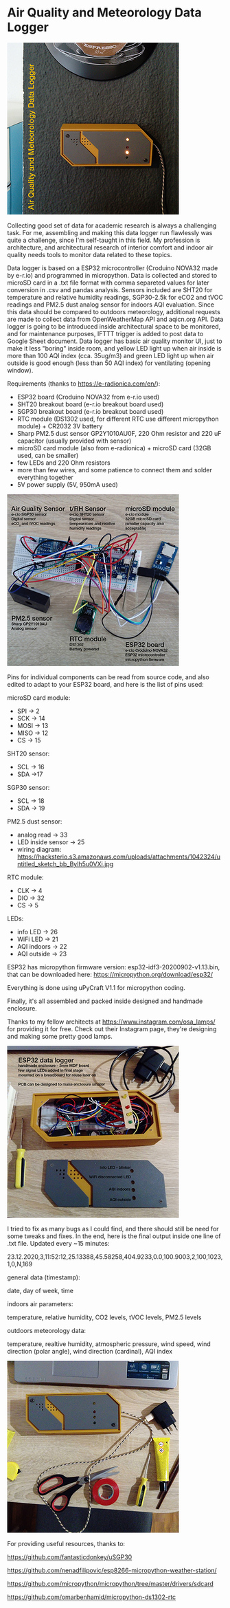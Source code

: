 # Air Quality and Meteorology Data Logger

![data logger](https://github.com/DzenisAvdic/Air-Quality-and-Meteorology-Data-Logger/blob/main/images/data_logger_small.jpg)

Collecting good set of data for academic research is always a challenging task. For me, assembling and making this data logger run flawlessly was quite a challenge, since I'm self-taught in this field. My profession is architecture, and architectural research of interior comfort and indoor air quality needs tools to monitor data related to these topics.

Data logger is based on a ESP32 microcontroller (Croduino NOVA32 made by e-r.io) and programmed in micropython. Data is collected and stored to microSD card in a .txt file format with comma separeted values for later conversion in .csv and pandas analysis. Sensors included are SHT20 for temperature and relative humidity readings, SGP30-2.5k for eCO2 and tVOC readings and PM2.5 dust analog sensor for indoors AQI evaluation. Since this data should be compared to outdoors meteorology, additional requests are made to collect data from OpenWeatherMap API and aqicn.org API. Data logger is going to be introduced inside architectural space to be monitored, and for maintenance purposes, IFTTT trigger is added to post data to Google Sheet document. Data logger has basic air quality monitor UI, just to make it less "boring" inside room, and yellow LED light up when air inside is more than 100 AQI index (cca. 35ug/m3) and green LED light up when air outside is good enough (less than 50 AQI index) for ventilating (opening window).

Requirements (thanks to https://e-radionica.com/en/):

- ESP32 board (Croduino NOVA32 from e-r.io used)
- SHT20 breakout board (e-r.io breakout board used)
- SGP30 breakout board (e-r.io breakout board used)
- RTC module (DS1302 used, for different RTC use different micropython module) + CR2032 3V battery
- Sharp PM2.5 dust sensor GP2Y1010AU0F, 220 Ohm resistor and 220 uF capacitor (usually provided with sensor)
- microSD card module (also from e-radionica) + microSD card (32GB used, can be smaller)
- few LEDs and 220 Ohm resistors
- more than few wires, and some patience to connect them and solder everything together
- 5V power supply (5V, 950mA used)


![requirements](https://github.com/DzenisAvdic/Air-Quality-and-Meteorology-Data-Logger/blob/main/images/requirements_small.jpg)

Pins for individual components can be read from source code, and also edited to adapt to your ESP32 board, and here is the list of pins used:

microSD card module:
- SPI -> 2
- SCK -> 14
- MOSI -> 13
- MISO -> 12
- CS -> 15

SHT20 sensor:
- SCL -> 16
- SDA ->17

SGP30 sensor:
- SCL -> 18
- SDA -> 19

PM2.5 dust sensor:
- analog read -> 33
- LED inside sensor -> 25
- wiring diagram: https://hacksterio.s3.amazonaws.com/uploads/attachments/1042324/untitled_sketch_bb_ByIh5u0VXi.jpg

RTC module:
- CLK -> 4
- DIO -> 32
- CS -> 5

LEDs:
- info LED -> 26
- WiFi LED -> 21
- AQI indoors -> 22
- AQI outside -> 23

ESP32 has micropython firmware version: esp32-idf3-20200902-v1.13.bin, that can be downloaded here: https://micropython.org/download/esp32/

Everything is done using uPyCraft V1.1 for micropython coding.

Finally, it's all assembled and packed inside designed and handmade enclosure.

Thanks to my fellow architects at https://www.instagram.com/osa_lamps/ for providing it for free. Check out their Instagram page, they're designing and making some pretty good lamps.

![enclosure](https://github.com/DzenisAvdic/Air-Quality-and-Meteorology-Data-Logger/blob/main/images/enclosure_small.jpg)



I tried to fix as many bugs as I could find, and there should still be need for some tweaks and fixes.
In the end, here is the final output inside one line of .txt file. Updated every ~15 minutes:

23.12.2020,3,11:52:12,25.13388,45.58258,404.9233,0.0,100.9003,2,100,1023,1,0,N,169

general data (timestamp):

date, day of week, time

indoors air parameters:

temperature, relative humidity, CO2 levels, tVOC levels, PM2.5 levels

outdoors meteorology data:

temperature, realtive humidity, atmospheric pressure, wind speed, wind direction (polar angle), wind direction (cardinal), AQI index


![final assembly](https://github.com/DzenisAvdic/Air-Quality-and-Meteorology-Data-Logger/blob/main/images/final_assembly_small.jpg)

For providing useful resources, thanks to:

https://github.com/fantasticdonkey/uSGP30

https://github.com/nenadfilipovic/esp8266-micropython-weather-station/

https://github.com/micropython/micropython/tree/master/drivers/sdcard

https://github.com/omarbenhamid/micropython-ds1302-rtc





